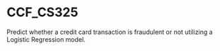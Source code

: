 # CCF_CS325
Predict whether a credit card transaction is fraudulent or not utilizing a Logistic Regression model. 
